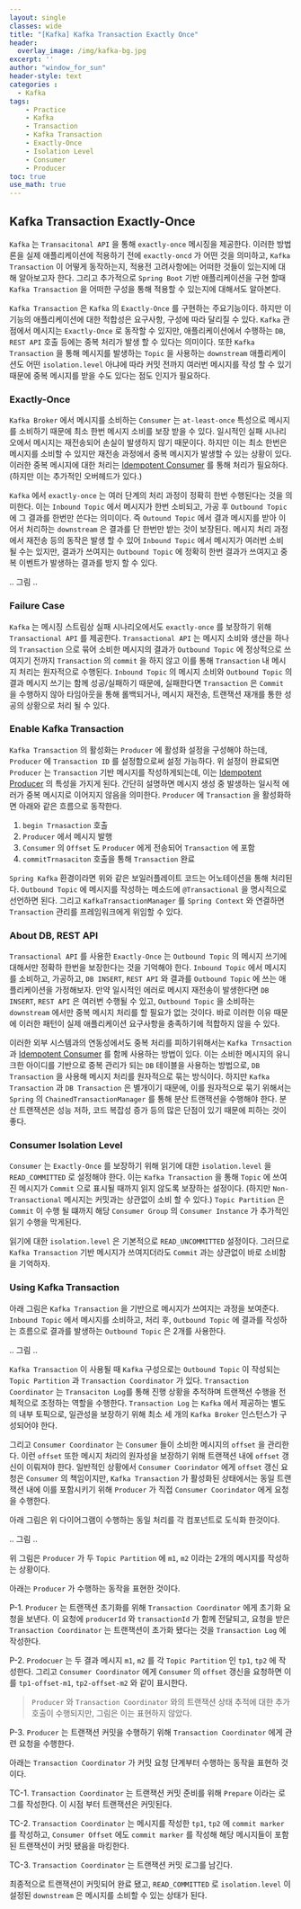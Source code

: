 ```yaml
--- 
layout: single
classes: wide
title: "[Kafka] Kafka Transaction Exactly Once"
header:
  overlay_image: /img/kafka-bg.jpg
excerpt: ''
author: "window_for_sun"
header-style: text
categories :
  - Kafka
tags:
    - Practice
    - Kafka
    - Transaction
    - Kafka Transaction
    - Exactly-Once
    - Isolation Level
    - Consumer
    - Producer
toc: true
use_math: true
---
```


## Kafka Transaction Exactly-Once
`Kafka` 는 `Transacitonal API` 을 통해 `exactly-once` 메시징을 제공한다. 
이러한 방법론을 실제 애플리케이션에 적용하기 전에 `exactly-oncd` 가 어떤 것을 의미하고, 
`Kafka Transaction` 이 어떻게 동작하는지, 적용전 고려사항에는 어떠한 것들이 있는지에 대해 알아보고자 한다. 
그리고 추가적으로 `Spring Boot` 기반 애플리케이션을 구현 할때 
`Kafka Transaction` 을 어떠한 구성을 통해 적용할 수 있는지에 대해서도 알아본다.  

`Kafka Transaction` 은 `Kafka` 의 `Exactly-Once` 를 구현하는 주요기능이다. 
하지만 이 기능의 애플리케이션에 대한 적합성은 요구사항, 구성에 따라 달리질 수 있다. 
`Kafka` 관점에서 메시지는 `Exactly-Once` 로 동작할 수 있지만, 
애플리케이션에서 수행하는 `DB`, `REST API` 호출 등에는 중복 처리가 발생 할 수 있다는 의미이다. 
또한 `Kafka Transaction` 을 통해 메시지를 발생하는 `Topic` 을 사용하는 `downstream` 
애플리케이션도 어떤 `isolation.level` 아냐에 따라 커밋 전까지 여러번 메시지를 작성 할 수 있기 때문에 
중복 메시지를 받을 수도 있다는 점도 인지가 필요하다.  

### Exactly-Once
`Kafka Broker` 에서 메시지를 소비하는 `Consumer` 는 `at-least-once` 특성으로 메시지를 소비하기 때문에 최소 한번 메시지 소비를 보장 받을 수 있다. 
일시적인 실패 시나리오에서 메시지는 재전송되어 손실이 발생하지 않기 때문이다. 
하지만 이는 최소 한번은 메시지를 소비할 수 있지만 재전송 과정에서 중복 메시지가 발생할 수 있는 상황이 있다. 
이러한 중복 메시지에 대한 처리는 [Idempotent Consumer]()
를 통해 처리가 필요하다. (하지만 이는 추가적인 오버헤드가 있다.)  

`Kafka` 에서 `exactly-once` 는 여러 단계의 처리 과정이 정확히 한번 수행된다는 것을 의미한다. 
이는 `Inbound Topic` 에서 메시지가 한번 소비되고, 가공 후 `Outbound Topic` 에 그 결과를 한번만 쓴다는 의미이다. 
즉 `Outound Topic` 에서 결과 메시지를 받아 이어서 처리하는 `downstream` 은 결과를 단 한번만 받는 것이 보장된다. 
메시지 처리 과정에서 재전송 등의 동작은 발생 할 수 있어 `Inbound Topic` 에서 메시지가 여러번 소비 될 수는 있지만, 
결과가 쓰여지는 `Outbound Topic` 에 정확히 한번 결과가 쓰여지고 중복 이벤트가 발생하는 결과를 방지 할 수 있다.  

.. 그림 ..


### Failure Case
`Kafka` 는 메시징 스트림상 실패 시나리오에서도 `exactly-once` 를 보장하기 위해 `Transactional API` 를 제공한다. 
`Transactional API` 는 메시지 소비와 생산을 하나의 `Transaction` 으로 묶어 소비한 메시지의 결과가 `Outbound Topic` 에 정상적으로 
쓰여지기 전까지 `Transaction` 의 `commit` 을 하지 않고 이를 통해 `Transaction` 내 메시지 처리는 원자적으로 수행된다. 
`Inbound Topic` 의 메시지 소비와 `Outbound Topic` 의 결과 메시지 쓰기는 함께 성공/실패하기 때문에, 
실패한다면 `Transaction` 은 `Commit` 을 수행하지 않아 타임아웃을 통해 롤백되거나, 메시지 재전송, 트랜잭션 재개를 통한 성공의 상황으로 처리 될 수 있다.  


### Enable Kafka Transaction
`Kafka Transaction` 의 활성화는 `Producer` 에 활성화 설정을 구성해야 하는데, 
`Producer` 에 `Transaction ID` 를 설정함으로써 설정 가능하다. 
위 설정이 완료되면 `Producer` 는 `Transaction` 기반 메시지를 작성하게되는데, 
이는 [Idempotent Producer]()
의 특성을 가지게 된다. 
간단히 설명하면 메시지 생성 중 발생하는 일시적 에러가 중복 메시지로 이어지지 않음을 의미한다. 
`Producer` 에 `Transaction` 을 활성화하면 아래와 같은 흐름으로 동작한다.  

1. `begin Trnasaction` 호출
2. `Producer` 에서 메시지 발행
3. `Consumer` 의 `Offset` 도 `Producer` 에게 전송되어 `Transaction` 에 포함
4. `commitTrnasaciton` 호출을 통해 `Transaction` 완료

`Spring Kafka` 환경이라면 위와 같은 보일러플레이트 코드는 어노테이션을 통해 처리된다. 
`Outbound Topic` 에 메시지를 작성하는 메소드에 `@Transactional` 을 명시적으로 선언하면 된다. 
그리고 `KafkaTransactionManager` 를 `Spring Context` 와 연결하면 `Transaction` 관리를 프레임워크에게 위임할 수 있다.   


### About DB, REST API
`Transactional API` 를 사용한 `Exactly-Once` 는 `Outbound Topic` 의 메시지 쓰기에 대해서만 정확하 한번을 보장한다는 것을 기억해야 한다. 
`Inbound Topic` 에서 메시지를 소비하고, 가공하고, `DB INSERT`, `REST API` 와 결과를 `Outbound Topic` 에 쓰는 애플리케이션을 가정해보자. 
만약 일시적인 에러로 메시지 재전송이 발생한다면 `DB INSERT`, `REST API` 은 여러번 수행될 수 있고, 
`Outbound Topic` 을 소비하는 `downstream` 에서만 중복 메시지 처리를 할 필요가 없는 것이다. 
바로 이러한 이유 때문에 이러한 패턴이 실제 애플리케이션 요구사항을 충족하기에 적합하지 않을 수 있다.  

이러한 외부 시스템과의 연동성에서도 중복 처리를 피하기위해서는 `Kafka Trnsaction` 과 [Idempotent Consumer]() 
를 함께 사용하는 방법이 있다. 
이는 소비한 메시지의 유니크한 아이디를 기반으로 중복 관리가 되는 `DB` 테이블을 사용하는 방법으로, 
`DB Transaction` 을 사용해 메시지 처리를 원자적으로 묶는 방식이다. 
하지만 `Kafka Transaction` 과 `DB Transaction` 은 별개이기 때문에, 
이를 원자적으로 묶기 위해서는 `Spring` 의 `ChainedTransactionManager` 를 통해 분산 트랜잭션을 수행해야 한다. 
분산 트랜잭션은 성능 저하, 코드 복잡성 증가 등의 많은 단점이 있기 때문에 피하는 것이 좋다.  


### Consumer Isolation Level
`Consumer` 는 `Exactly-Once` 를 보장하기 위해 읽기에 대한 `isolation.level` 을 `READ_COMMITTED` 로 설정해야 한다. 
이는 `Kafka Transaction` 을 통해 `Topic` 에 쓰여진 메시지가 `Commit` 으로 표시될 때까지 읽지 않도록 보장하는 설정이다.
(하지만 `Non-Transactional` 메시지는 커밋과는 상관없이 소비 할 수 있다.) 
`Topic Partition` 은 `Commit` 이 수행 될 떄까지 해당 `Consumer Group` 의 `Consumer Instance` 가 추가적인 읽기 수행을 막게된다.  

읽기에 대한 `isolation.level` 은 기본적으로 `READ_UNCOMMITTED` 설정이다. 
그러므로 `Kafka Transaction` 기반 메시지가 쓰여지더라도 `Commit` 과는 상관없이 바로 소비함을 기억하자. 


### Using Kafka Transaction
아래 그림은 `Kafka Transaction` 을 기반으로 메시지가 쓰여지는 과정을 보여준다. 
`Inbound Topic` 에서 메시지를 소비하고, 처리 후, `Outbound Topic` 에 결과를 작성하는 흐름으로 
결과를 발생하는 `Outbound Topic` 은 2개를 사용한다.  

.. 그림 .. 

`Kafka Transaction` 이 사용될 때 `Kafka` 구성으로는 `Outbound Topic` 이 작성되는 `Topic Partition` 과 
`Transaction Coordinator` 가 있다. 
`Transaction Coordinator` 는 `Transaciton Log`를 통해 진행 상황을 추적하며 트랜잭션 수행을 전체적으로 조정하는 역할을 수행한다. 
`Transaction Log` 는 `Kafka` 에서 제공하는 별도의 내부 토픽으로, 
일관성을 보장하기 위해 최소 세 개의 `Kafka Broker` 인스턴스가 구성되어야 한다.  

그리고 `Consumer Coordinator` 는 `Consumer` 들이 소비한 메시지의 `offset` 을 관리한다. 
이런 `offset` 또한 메시지 처리의 원자성을 보장하기 위해 트랜잭션 내에 `offset` 갱신이 이뤄져야 한다. 
일반적인 상황에서 `Consumer Coorindator` 에게 `offset` 갱신 요청은 `Consumer` 의 책임이지만, 
`Kafka Transaction` 가 활성화된 상태에서는 동일 트랜잭션 내에 이를 포함시키기 위해 `Producer` 가 직접 `Consumer Coorindator` 에게 
요청을 수행한다.  

아래 그림은 위 다이어그램이 수행하는 동일 처리를 각 컴포넌트로 도식화 한것이다. 

.. 그림 ..  

위 그림은 `Producer` 가 두 `Topic Partition` 에 `m1`, `m2` 이라는 2개의 메시지를 작성하는 상황이다. 

아래는 `Producer` 가 수행하는 동작을 표현한 것이다. 

P-1. `Producer` 는 트랜잭션 초기화를 위해 `Transaction Coordinator` 에게 초기화 요청을 보낸다. 
이 요청에 `producerId` 와 `transactionId` 가 함께 전달되고, 요청을 받은 `Transaction Coordinator` 는
트랜잭션이 초가화 됐다는 것을 `Transaction Log` 에 작성한다.  

P-2. `Prodocuer` 는 두 결과 메시지 `m1`, `m2` 를 각 `Topic Partition` 인 `tp1`, `tp2` 에 작성한다. 
그리고 `Consumer Coordinator` 에게 `Consumer` 의 `offset` 갱신을 요청하면 이를 `tp1-offset-m1`, `tp2-offset-m2` 와 같이 표시한다.

> `Producer` 와 `Transaction Coordinator` 와의 트랜잭션 상태 추적에 대한 추가 호출이 수행되지만, 그림은 이는 표현하지 않았다. 

P-3. `Producer` 는 트랜잭션 커밋을 수행하기 위해 `Transaction Coordinator` 에게 관련 요청을 수행한다. 

아래는 `Transaction Coordinator` 가 커밋 요청 단계부터 수행하는 동작을 표현하 것이다. 

TC-1. `Transaction Coordinator` 는 트랜잭션 커밋 준비를 위해 `Prepare` 이라는 로그를 작성한다. 
이 시점 부터 트랜잭션은 커밋된다.  

TC-2. `Transaction Coordinator` 는 메시지를 작성한 `tp1`, `tp2` 에 `commit marker` 를 작성하고, 
`Consumer Offset` 에도 `commit marker` 를 작성해 해당 메시지들이 포함된 트랜잭션이 커밋 됐음을 마킹한다.  

TC-3. `Transaction Coordinator` 는 트랜잭션 커밋 로그를 남긴다. 

최종적으로 트랜잭션이 커밋되어 완료 됐고, `READ_COMMITTED` 로 `isolation.level` 이 설정된 `downstream` 은 메시지를 소비할 수 있는 상태가 된다.  

